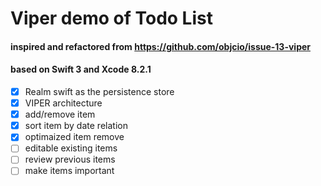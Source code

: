 # Viper demo of Todo List
#### inspired and refactored from https://github.com/objcio/issue-13-viper
#### based on Swift 3 and Xcode 8.2.1
- [x] Realm swift as the persistence store  
- [x] VIPER architecture  
- [x] add/remove item  
- [x] sort item by date relation  
- [x] optimaized item remove
- [ ] editable existing items  
- [ ] review previous items  
- [ ] make items important  
